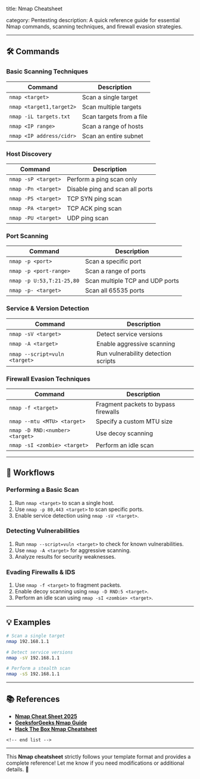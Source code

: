 title: Nmap Cheatsheet

category: Pentesting
description: A quick reference guide for essential Nmap commands, scanning techniques, and firewall evasion strategies.

---

## 🛠️ Commands

### **Basic Scanning Techniques**

| Command                    | Description              |
| -------------------------- | ------------------------ |
| `nmap <target>`          | Scan a single target     |
| `nmap <target1,target2>` | Scan multiple targets    |
| `nmap -iL targets.txt`   | Scan targets from a file |
| `nmap <IP range>`        | Scan a range of hosts    |
| `nmap <IP address/cidr>` | Scan an entire subnet    |

### **Host Discovery**

| Command               | Description                     |
| --------------------- | ------------------------------- |
| `nmap -sP <target>` | Perform a ping scan only        |
| `nmap -Pn <target>` | Disable ping and scan all ports |
| `nmap -PS <target>` | TCP SYN ping scan               |
| `nmap -PA <target>` | TCP ACK ping scan               |
| `nmap -PU <target>` | UDP ping scan                   |

### **Port Scanning**

| Command                     | Description                     |
| --------------------------- | ------------------------------- |
| `nmap -p <port>`          | Scan a specific port            |
| `nmap -p <port-range>`    | Scan a range of ports           |
| `nmap -p U:53,T:21-25,80` | Scan multiple TCP and UDP ports |
| `nmap -p- <target>`       | Scan all 65535 ports            |

### **Service & Version Detection**

| Command                         | Description                         |
| ------------------------------- | ----------------------------------- |
| `nmap -sV <target>`           | Detect service versions             |
| `nmap -A <target>`            | Enable aggressive scanning          |
| `nmap --script=vuln <target>` | Run vulnerability detection scripts |

### **Firewall Evasion Techniques**

| Command                           | Description                          |
| --------------------------------- | ------------------------------------ |
| `nmap -f <target>`              | Fragment packets to bypass firewalls |
| `nmap --mtu <MTU> <target>`     | Specify a custom MTU size            |
| `nmap -D RND:<number> <target>` | Use decoy scanning                   |
| `nmap -sI <zombie> <target>`    | Perform an idle scan                 |

---

## 🔄 Workflows

### **Performing a Basic Scan**

1. Run `nmap <target>` to scan a single host.
2. Use `nmap -p 80,443 <target>` to scan specific ports.
3. Enable service detection using `nmap -sV <target>`.

### **Detecting Vulnerabilities**

1. Run `nmap --script=vuln <target>` to check for known vulnerabilities.
2. Use `nmap -A <target>` for aggressive scanning.
3. Analyze results for security weaknesses.

### **Evading Firewalls & IDS**

1. Use `nmap -f <target>` to fragment packets.
2. Enable decoy scanning using `nmap -D RND:5 <target>`.
3. Perform an idle scan using `nmap -sI <zombie> <target>`.

---

## 💡 Examples

```sh
# Scan a single target
nmap 192.168.1.1

# Detect service versions
nmap -sV 192.168.1.1

# Perform a stealth scan
nmap -sS 192.168.1.1
```

---

## 📚 References

- **[Nmap Cheat Sheet 2025](https://www.stationx.net/nmap-cheat-sheet/)**
- **[GeeksforGeeks Nmap Guide](https://www.geeksforgeeks.org/nmap-cheat-sheet/)**
- **[Hack The Box Nmap Cheatsheet](https://www.hackthebox.com/blog/nmap-cheatsheet-every-command-you-need)**

```
<!-- end list -->
```

---

This **Nmap cheatsheet** strictly follows your template format and provides a complete reference! Let me know if you need modifications or additional details. 🚀

